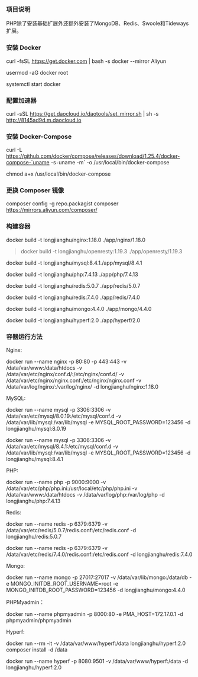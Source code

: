 ### 项目说明

PHP除了安装基础扩展外还额外安装了MongoDB、Redis、Swoole和Tideways扩展。

### 安装 Docker

curl -fsSL https://get.docker.com | bash -s docker --mirror Aliyun

usermod -aG docker  root

systemctl start docker

### 配置加速器

curl -sSL https://get.daocloud.io/daotools/set_mirror.sh | sh -s http://8145ad9d.m.daocloud.io

### 安装 Docker-Compose

curl -L https://github.com/docker/compose/releases/download/1.25.4/docker-compose-`uname -s`-`uname -m` -o /usr/local/bin/docker-compose

chmod a+x /usr/local/bin/docker-compose

### 更换 Composer 镜像

composer config -g repo.packagist composer https://mirrors.aliyun.com/composer/

### 构建容器

docker build -t longjianghu/nginx:1.18.0 ./app/nginx/1.18.0

> docker build -t longjianghu/openresty:1.19.3 ./app/openresty/1.19.3

docker build -t longjianghu/mysql:8.4.1./app/mysql/8.4.1

docker build -t longjianghu/php:7.4.13 ./app/php/7.4.13

docker build -t longjianghu/redis:5.0.7 ./app/redis/5.0.7

docker build -t longjianghu/redis:7.4.0 ./app/redis/7.4.0

docker build -t longjianghu/mongo:4.4.0 ./app/mongo/4.4.0

docker build -t longjianghu/hyperf:2.0 ./app/hyperf/2.0

### 容器运行方法

Nginx:

docker run --name nginx -p 80:80 -p 443:443 -v /data/var/www:/data/htdocs -v /data/var/etc/nginx/conf.d/:/etc/nginx/conf.d/ -v /data/var/etc/nginx/nginx.conf:/etc/nginx/nginx.conf -v /data/var/log/nginx/:/var/log/nginx/ -d longjianghu/nginx:1.18.0

MySQL:

docker run --name mysql -p 3306:3306 -v /data/var/etc/mysql/8.0.19:/etc/mysql/conf.d -v /data/var/lib/mysql:/var/lib/mysql -e MYSQL_ROOT_PASSWORD=123456 -d longjianghu/mysql:8.0.19

docker run --name mysql -p 3306:3306 -v /data/var/etc/mysql/8.4.1:/etc/mysql/conf.d -v /data/var/lib/mysql:/var/lib/mysql -e MYSQL_ROOT_PASSWORD=123456 -d longjianghu/mysql:8.4.1

PHP:

docker run --name php -p 9000:9000 -v /data/var/etc/php/php.ini:/usr/local/etc/php/php.ini -v /data/var/www:/data/htdocs -v /data/var/log/php:/var/log/php -d longjianghu/php:7.4.13

Redis:

docker run --name redis -p 6379:6379 -v /data/var/etc/redis/5.0.7/redis.conf:/etc/redis.conf -d longjianghu/redis:5.0.7

docker run --name redis -p 6379:6379 -v /data/var/etc/redis/7.4.0/redis.conf:/etc/redis.conf -d longjianghu/redis:7.4.0

Mongo:

docker run --name mongo -p 27017:27017 -v /data/var/lib/mongo:/data/db -e MONGO_INITDB_ROOT_USERNAME=root -e MONGO_INITDB_ROOT_PASSWORD=123456 -d longjianghu/mongo:4.4.0

PHPMyadmin：

docker run --name phpmyadmin -p 8000:80 -e PMA_HOST=172.17.0.1 -d phpmyadmin/phpmyadmin

Hyperf:

docker run --rm -it -v /data/var/www/hyperf:/data longjianghu/hyperf:2.0 composer install -d /data

docker run --name hyperf -p 8080:9501 -v /data/var/www/hyperf:/data -d longjianghu/hyperf:2.0
